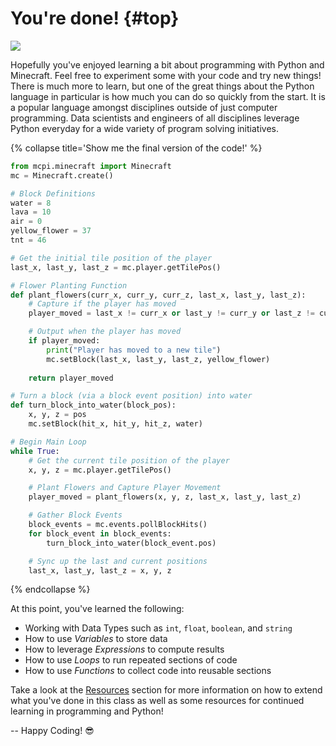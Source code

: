 # You're done! {#top}

![](https://media.giphy.com/media/11sBLVxNs7v6WA/giphy.gif)

Hopefully you've enjoyed learning a bit about programming with Python and Minecraft.  Feel free to experiment some with your code and try new things!  There is much more to learn, but one of the great things about the Python language in particular is how much you can do so quickly from the start.  It is a popular language amongst disciplines outside of just computer programming.  Data scientists and engineers of all disciplines leverage Python everyday for a wide variety of program solving initiatives.

{% collapse title='Show me the final version of the code!' %}
```python
from mcpi.minecraft import Minecraft
mc = Minecraft.create()

# Block Definitions
water = 8
lava = 10
air = 0
yellow_flower = 37
tnt = 46

# Get the initial tile position of the player
last_x, last_y, last_z = mc.player.getTilePos()

# Flower Planting Function
def plant_flowers(curr_x, curr_y, curr_z, last_x, last_y, last_z):
    # Capture if the player has moved
    player_moved = last_x != curr_x or last_y != curr_y or last_z != curr_z

    # Output when the player has moved
    if player_moved:
        print("Player has moved to a new tile")
        mc.setBlock(last_x, last_y, last_z, yellow_flower)
    
    return player_moved

# Turn a block (via a block event position) into water
def turn_block_into_water(block_pos):
    x, y, z = pos
    mc.setBlock(hit_x, hit_y, hit_z, water)

# Begin Main Loop
while True:
    # Get the current tile position of the player
    x, y, z = mc.player.getTilePos()

    # Plant Flowers and Capture Player Movement
    player_moved = plant_flowers(x, y, z, last_x, last_y, last_z)

    # Gather Block Events
    block_events = mc.events.pollBlockHits()
    for block_event in block_events:
        turn_block_into_water(block_event.pos)

    # Sync up the last and current positions
    last_x, last_y, last_z = x, y, z
```
{% endcollapse %}

At this point, you've learned the following:

- Working with Data Types such as `int`, `float`, `boolean`, and `string`
- How to use _Variables_ to store data
- How to leverage _Expressions_ to compute results
- How to use _Loops_ to run repeated sections of code
- How to use _Functions_ to collect code into reusable sections

Take a look at the [Resources](/resources.md) section for more information on how to extend what you've done in this class as well as some resources for continued learning in programming and Python!

-- Happy Coding! 😎